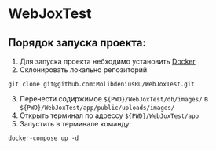 # WebJoxTest

## Порядок запуска проекта:

1. Для запуска проекта небходимо установить [Docker](https://www.docker.com/)
2. Склонировать локально репозиторий

````console
git clone git@github.com:MolibdeniusRU/WebJoxTest.git
````

3. Перенести содиржимое `${PWD}/WebJoxTest/db/images/` в `${PWD}/WebJoxTest/app/public/uploads/images/`
4. Открыть терминал по адрессу `${PWD}/WebJoxTest/app`
5. Запустить в терминале команду:

````console 
docker-compose up -d
````